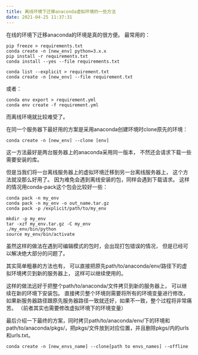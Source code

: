 ```yaml
---
title: 离线环境下迁移anaconda虚拟环境的一些方法
date: 2021-04-25 11:37:31
---
```


在线的环境下迁移anaconda的环境是真的很方便。
最常用的：
```shell
pip freeze > requirements.txt
conda create -n [new_env] python=3.x.x
pip install -r requirements.txt
conda install --yes --file requirements.txt
```

```shell
conda list --explicit > requirement.txt
conda create -n [new_env] --file requirement.txt
```
或者：
```shell
conda env export > requirement.yml
conda env create -f requirement.yml
```


而离线环境就比较难受了。

在同一个服务器下最好用的方案是采用anaconda创建环境时clone原先的环境：
```shell
conda create -n [new_env] --clone [env]
```
这一方法最好是两台服务器上的anaconda采用同一版本，
不然还会请求下载一些需要安装的库。

但是当我们将一台离线服务器上的虚拟环境迁移到另一台离线服务器上，
这个方法就没那么好用了。
因为难免会遇到离线安装的包，同样会遇到下载请求。
这样的情况用conda-pack这个包会比较好一些：
```shell
conda pack -n my_env
conda pack -n my_env -o out_name.tar.gz
conda pack -p /explicit/path/to/my_env

mkdir -p my_env
tar -xzf my_env.tar.gz -C my_env
./my_env/bin/python
source my_env/bin/activate
```
虽然这样的做法在遇到可编辑模式的包时，会出现打包错误的情况，
但是已经可以解决绝大部分的问题了。

其实简单粗暴的方法也有，
可以直接把原先path/to/anaconda/env/路径下的虚拟环境拷贝到新的服务器上，
这样可以继续使用的。

这样的做法远好于把整个path/to/anaconda/文件拷贝到新的服务器上，
可以继续在新的环境下安装包。
直接拷贝整个环境则需要将所有的环境变量进行修改，
如果新服务器路径跟原先服务器路径一致就还好，如果不一致，整个过程将非常痛苦。
（前者其实也需要修改虚拟环境下的环境变量）


最后介绍一下最终的方案，同时拷贝path/to/anaconda/env/下的环境和path/to/anaconda/pkgs/，把pkgs/文件放到对应位置，并且删除pkgs/内的urls和urls.txt。
```shell
conda create -n [new_envs_name] --clone[path to envs_names] --offline
```

